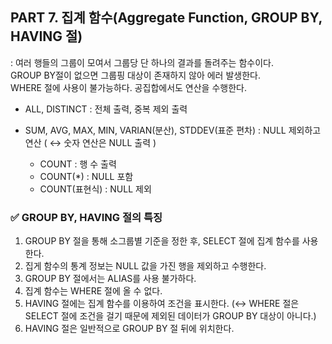 ## PART 7. 집계 함수(Aggregate Function, GROUP BY, HAVING 절)

: 여러 행들의 그룹이 모여서 그룹당 단 하나의 결과를 돌려주는 함수이다. </br>
GROUP BY절이 없으면 그룹핑 대상이 존재하지 않아 에러 발생한다. </br>
WHERE 절에 사용이 불가능하다. 공집합에서도 연산을 수행한다.

- ALL, DISTINCT : 전체 출력, 중복 제외 출력

- SUM, AVG, MAX, MIN, VARIAN(분산), STDDEV(표준 편차)
  : NULL 제외하고 연산 ( ↔ 숫자 연산은 NULL 출력 )

  - COUNT : 행 수 출력
  - COUNT(*) : NULL 포함
  - COUNT(표현식) : NULL 제외

### ✅ GROUP BY, HAVING 절의 특징

1. GROUP BY 절을 통해 소그룹별 기준을 정한 후, SELECT 절에 집계 함수를 사용한다.
2. 집게 함수의 통계 정보는 NULL 값을 가진 행을 제외하고 수행한다.
3. GROUP BY 절에서는 ALIAS를 사용 불가하다.
4. 집계 함수는 WHERE 절에 올 수 없다.
5. HAVING 절에는 집계 함수를 이용하여 조건을 표시한다.
   (↔ WHERE 절은 SELECT 절에 조건을 걸기 때문에 제외된 데이터가 GROUP BY 대상이 아니다.)
6. HAVING 절은 일반적으로 GROUP BY 절 뒤에 위치한다.